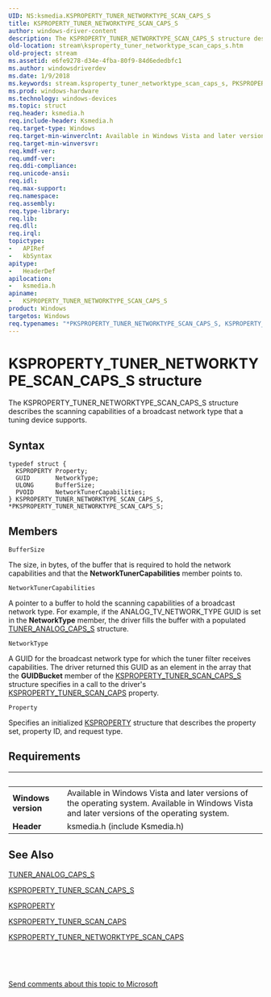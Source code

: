 ```yaml
---
UID: NS:ksmedia.KSPROPERTY_TUNER_NETWORKTYPE_SCAN_CAPS_S
title: KSPROPERTY_TUNER_NETWORKTYPE_SCAN_CAPS_S
author: windows-driver-content
description: The KSPROPERTY_TUNER_NETWORKTYPE_SCAN_CAPS_S structure describes the scanning capabilities of a broadcast network type that a tuning device supports.
old-location: stream\ksproperty_tuner_networktype_scan_caps_s.htm
old-project: stream
ms.assetid: e6fe9278-d34e-4fba-80f9-84d6ededbfc1
ms.author: windowsdriverdev
ms.date: 1/9/2018
ms.keywords: stream.ksproperty_tuner_networktype_scan_caps_s, PKSPROPERTY_TUNER_NETWORKTYPE_SCAN_CAPS_S, vidcapstruct_7ffc22b0-3a65-449e-a0cb-6816a99738d6.xml, ksmedia/KSPROPERTY_TUNER_NETWORKTYPE_SCAN_CAPS_S, ksmedia/PKSPROPERTY_TUNER_NETWORKTYPE_SCAN_CAPS_S, KSPROPERTY_TUNER_NETWORKTYPE_SCAN_CAPS_S, *PKSPROPERTY_TUNER_NETWORKTYPE_SCAN_CAPS_S, KSPROPERTY_TUNER_NETWORKTYPE_SCAN_CAPS_S structure [Streaming Media Devices], PKSPROPERTY_TUNER_NETWORKTYPE_SCAN_CAPS_S structure pointer [Streaming Media Devices]
ms.prod: windows-hardware
ms.technology: windows-devices
ms.topic: struct
req.header: ksmedia.h
req.include-header: Ksmedia.h
req.target-type: Windows
req.target-min-winverclnt: Available in Windows Vista and later versions of the operating system.
req.target-min-winversvr: 
req.kmdf-ver: 
req.umdf-ver: 
req.ddi-compliance: 
req.unicode-ansi: 
req.idl: 
req.max-support: 
req.namespace: 
req.assembly: 
req.type-library: 
req.lib: 
req.dll: 
req.irql: 
topictype:
-	APIRef
-	kbSyntax
apitype:
-	HeaderDef
apilocation:
-	ksmedia.h
apiname:
-	KSPROPERTY_TUNER_NETWORKTYPE_SCAN_CAPS_S
product: Windows
targetos: Windows
req.typenames: "*PKSPROPERTY_TUNER_NETWORKTYPE_SCAN_CAPS_S, KSPROPERTY_TUNER_NETWORKTYPE_SCAN_CAPS_S"
---
```


# KSPROPERTY_TUNER_NETWORKTYPE_SCAN_CAPS_S structure
The KSPROPERTY_TUNER_NETWORKTYPE_SCAN_CAPS_S structure describes the scanning capabilities of a broadcast network type that a tuning device supports.

## Syntax
````
typedef struct {
  KSPROPERTY Property;
  GUID       NetworkType;
  ULONG      BufferSize;
  PVOID      NetworkTunerCapabilities;
} KSPROPERTY_TUNER_NETWORKTYPE_SCAN_CAPS_S, *PKSPROPERTY_TUNER_NETWORKTYPE_SCAN_CAPS_S;
````

## Members


`BufferSize`

The size, in bytes, of the buffer that is required to hold the network capabilities and that the <b>NetworkTunerCapabilities</b> member points to.

`NetworkTunerCapabilities`

A pointer to a buffer to hold the scanning capabilities of a broadcast network type. For example, if the ANALOG_TV_NETWORK_TYPE GUID is set in the <b>NetworkType</b> member, the driver fills the buffer with a populated <a href="..\ksmedia\ns-ksmedia-tuner_analog_caps_s.md">TUNER_ANALOG_CAPS_S</a> structure.

`NetworkType`

A GUID for the broadcast network type for which the tuner filter receives capabilities. The driver returned this GUID as an element in the array that the <b>GUIDBucket</b> member of the <a href="..\ksmedia\ns-ksmedia-ksproperty_tuner_scan_caps_s.md">KSPROPERTY_TUNER_SCAN_CAPS_S</a> structure specifies in a call to the driver's <a href="https://msdn.microsoft.com/library/windows/hardware/ff565887">KSPROPERTY_TUNER_SCAN_CAPS</a> property.

`Property`

Specifies an initialized <a href="..\ks\nf-ks-ikscontrol-ksproperty.md">KSPROPERTY</a> structure that describes the property set, property ID, and request type.


## Requirements
| &nbsp; | &nbsp; |
| ---- |:---- |
| **Windows version** | Available in Windows Vista and later versions of the operating system. Available in Windows Vista and later versions of the operating system. |
| **Header** | ksmedia.h (include Ksmedia.h) |

## See Also

<a href="..\ksmedia\ns-ksmedia-tuner_analog_caps_s.md">TUNER_ANALOG_CAPS_S</a>



<a href="..\ksmedia\ns-ksmedia-ksproperty_tuner_scan_caps_s.md">KSPROPERTY_TUNER_SCAN_CAPS_S</a>



<a href="..\ks\nf-ks-ikscontrol-ksproperty.md">KSPROPERTY</a>



<a href="https://msdn.microsoft.com/library/windows/hardware/ff565887">KSPROPERTY_TUNER_SCAN_CAPS</a>



<a href="https://msdn.microsoft.com/library/windows/hardware/ff565881">KSPROPERTY_TUNER_NETWORKTYPE_SCAN_CAPS</a>



 

 

<a href="mailto:wsddocfb@microsoft.com?subject=Documentation%20feedback [stream\stream]:%20KSPROPERTY_TUNER_NETWORKTYPE_SCAN_CAPS_S structure%20 RELEASE:%20(1/9/2018)&amp;body=%0A%0APRIVACY STATEMENT%0A%0AWe use your feedback to improve the documentation. We don't use your email address for any other purpose, and we'll remove your email address from our system after the issue that you're reporting is fixed. While we're working to fix this issue, we might send you an email message to ask for more info. Later, we might also send you an email message to let you know that we've addressed your feedback.%0A%0AFor more info about Microsoft's privacy policy, see http://privacy.microsoft.com/en-us/default.aspx." title="Send comments about this topic to Microsoft">Send comments about this topic to Microsoft</a>